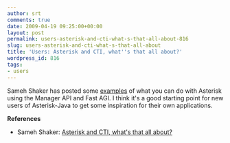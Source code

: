 ```yaml
---
author: srt
comments: true
date: 2009-04-19 09:25:00+00:00
layout: post
permalink: users-asterisk-and-cti-what-s-that-all-about-816
slug: users-asterisk-and-cti-what-s-that-all-about
title: 'Users: Asterisk and CTI, what''s that all about?'
wordpress_id: 816
tags:
- users
---
```



Sameh Shaker has posted some [examples](http://smshaker.wordpress.com/2009/03/17/asterisk-and-cti-whats-that-all-about/) of what you can do with Asterisk using the Manager API and Fast AGI. I think it's a good starting point for new users of Asterisk-Java to get some inspiration for their own applications.





**References**






  * Sameh Shaker: [Asterisk and CTI, what's that all about?](http://smshaker.wordpress.com/2009/03/17/asterisk-and-cti-whats-that-all-about/)


